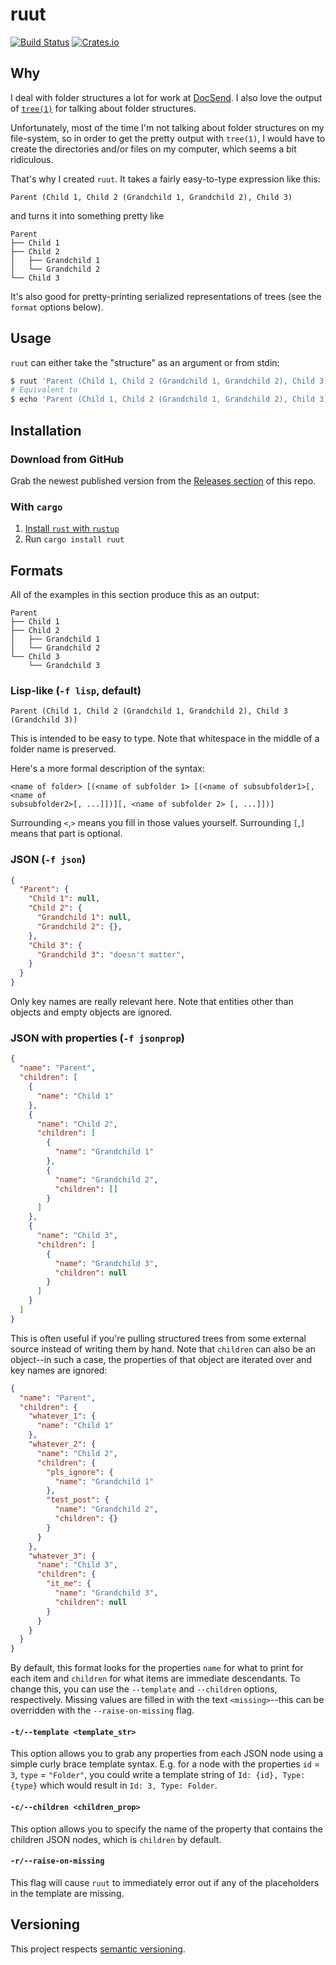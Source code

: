 # ruut

[![Build
Status](https://travis-ci.org/HarrisonB/ruut.svg?branch=master)][ruut-travis]
[![Crates.io](https://img.shields.io/crates/v/ruut)][ruut-crate]

## Why

I deal with folder structures a lot for work at [DocSend][docsend]. I also love the
output of [`tree(1)`][tree-wiki] for talking about folder structures.

Unfortunately, most of the time I'm not talking about folder structures on my
file-system, so in order to get the pretty output with `tree(1)`, I would have
to create the directories and/or files on my computer, which seems a bit
ridiculous.

That's why I created `ruut`. It takes a fairly easy-to-type expression like
this:
```
Parent (Child 1, Child 2 (Grandchild 1, Grandchild 2), Child 3)
```

and turns it into something pretty like

```
Parent
├── Child 1
├── Child 2
│   ├── Grandchild 1
│   └── Grandchild 2
└── Child 3
```

It's also good for pretty-printing serialized representations of trees (see the
`format` options below).

## Usage

`ruut` can either take the "structure" as an argument or from stdin:

```sh
$ ruut 'Parent (Child 1, Child 2 (Grandchild 1, Grandchild 2), Child 3)'
# Equivalent to
$ echo 'Parent (Child 1, Child 2 (Grandchild 1, Grandchild 2), Child 3)' | ruut
```

## Installation

### Download from GitHub

Grab the newest published version from the [Releases section][ruut-releases] of
this repo.

### With `cargo`

1. [Install `rust` with `rustup`][rustup-instructions]
2. Run `cargo install ruut`

## Formats

All of the examples in this section produce this as an output:
```
Parent
├── Child 1
├── Child 2
│   ├── Grandchild 1
│   └── Grandchild 2
└── Child 3
    └── Grandchild 3
```

### Lisp-like (`-f lisp`, default)

```
Parent (Child 1, Child 2 (Grandchild 1, Grandchild 2), Child 3 (Grandchild 3))
```

This is intended to be easy to type.  Note that whitespace in the middle of a
folder name is preserved.

Here's a more formal description of the syntax:

```
<name of folder> [(<name of subfolder 1> [(<name of subsubfolder1>[, <name of
subsubfolder2>[, ...]])][, <name of subfolder 2> [, ...]])]
```

Surrounding `<`,`>` means
you fill in those values yourself. Surrounding `[`,`]` means that part is
optional.

### JSON (`-f json`)

```json
{
  "Parent": {
    "Child 1": null,
    "Child 2": {
      "Grandchild 1": null,
      "Grandchild 2": {},
    },
    "Child 3": {
      "Grandchild 3": "doesn't matter",
    }
  }
}
```

Only key names are really relevant here. Note that entities other than objects
and empty objects are ignored.

### JSON with properties (`-f jsonprop`)

```json
{
  "name": "Parent",
  "children": [
    {
      "name": "Child 1"
    },
    { 
      "name": "Child 2",
      "children": [
        {
          "name": "Grandchild 1"
        },
        {
          "name": "Grandchild 2",
          "children": []
        }
      ]
    },
    {
      "name": "Child 3",
      "children": [
        {
          "name": "Grandchild 3",
          "children": null
        }
      ]
    }
  ]
}
```

This is often useful if you're pulling structured trees from some external
source instead of writing them by hand. Note that `children` can also be an
object--in such a case, the properties of that object are iterated over and key
names are ignored:

```json
{
  "name": "Parent",
  "children": {
    "whatever_1": {
      "name": "Child 1"
    },
    "whatever_2": { 
      "name": "Child 2",
      "children": {
        "pls_ignore": {
          "name": "Grandchild 1"
        },
        "test_post": {
          "name": "Grandchild 2",
          "children": {}
        }
      }
    },
    "whatever_3": {
      "name": "Child 3",
      "children": {
        "it_me": {
          "name": "Grandchild 3",
          "children": null
        }
      }
    }
  }
}
```

By default, this format looks for the properties `name` for what to print for
each item and `children` for what items are immediate descendants. To change
this, you can use the `--template` and `--children` options, respectively.
Missing values are filled in with the text `<missing>`--this can be overridden
with the `--raise-on-missing` flag.

#### `-t/--template <template_str>`

This option allows you to grab any properties from each JSON node using a simple
curly brace template syntax. E.g. for a node with the properties `id` = `3`,
`type` = `"Folder"`, you could write a template string of `Id: {id}, Type:
{type}` which would result in `Id: 3, Type: Folder`.

#### `-c/--children <children_prop>`

This option allows you to specify the name of the property that contains the
children JSON nodes, which is `children` by default.

#### `-r/--raise-on-missing`

This flag will cause `ruut` to immediately error out if any of the placeholders
in the template are missing.

## Versioning

This project respects [semantic versioning][semver].

[ruut-travis]: https://travis-ci.org/HarrisonB/ruut
[ruut-crate]: https://crates.io/crates/ruut
[docsend]: https://www.docsend.com/
[tree-wiki]: https://en.wikipedia.org/wiki/Tree_(command) 
[lisp-parser-python]: https://norvig.com/lispy.html
[rustup-instructions]: https://rustup.rs/
[ruut-releases]: https://github.com/HarrisonB/ruut/releases
[semver]: https://semver.org/
